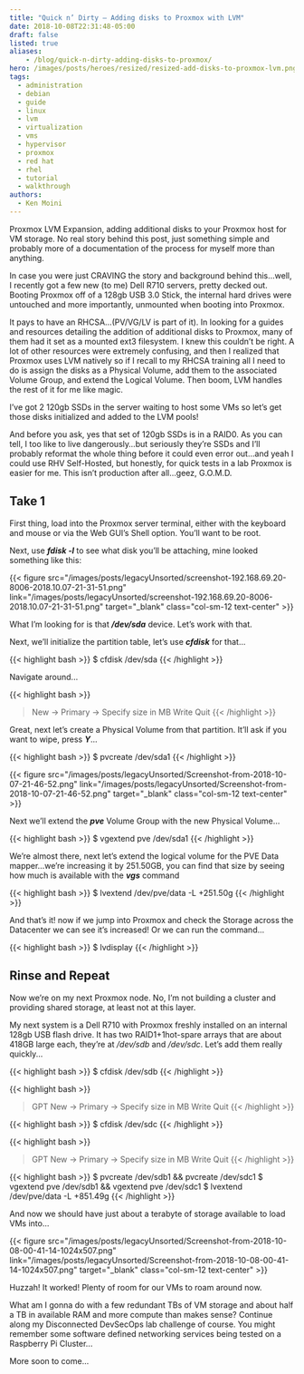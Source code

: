 ```yaml
---
title: "Quick n’ Dirty – Adding disks to Proxmox with LVM"
date: 2018-10-08T22:31:48-05:00
draft: false
listed: true
aliases:
    - /blog/quick-n-dirty-adding-disks-to-proxmox/
hero: /images/posts/heroes/resized/resized-add-disks-to-proxmox-lvm.png
tags: 
  - administration
  - debian
  - guide
  - linux
  - lvm
  - virtualization
  - vms
  - hypervisor
  - proxmox
  - red hat
  - rhel
  - tutorial
  - walkthrough
authors:
  - Ken Moini
---
```


Proxmox LVM Expansion, adding additional disks to your Proxmox host for VM storage.  No real story behind this post, just something simple and probably more of a documentation of the process for myself more than anything.

In case you were just CRAVING the story and background behind this…well, I recently got a few new (to me) Dell R710 servers, pretty decked out.  Booting Proxmox off of a 128gb USB 3.0 Stick, the internal hard drives were untouched and more importantly, unmounted when booting into Proxmox.

It pays to have an RHCSA…(PV/VG/LV is part of it).  In looking for a guides and resources detailing the addition of additional disks to Proxmox, many of them had it set as a mounted ext3 filesystem.  I knew this couldn’t be right.  A lot of other resources were extremely confusing, and then I realized that Proxmox uses LVM natively so if I recall to my RHCSA training all I need to do is assign the disks as a Physical Volume, add them to the associated Volume Group, and extend the Logical Volume.  Then boom, LVM handles the rest of it for me like magic.

I’ve got 2 120gb SSDs in the server waiting to host some VMs so let’s get those disks initialized and added to the LVM pools!

And before you ask, yes that set of 120gb SSDs is in a RAID0.  As you can tell, I too like to live dangerously…but seriously they’re SSDs and I’ll probably reformat the whole thing before it could even error out…and yeah I could use RHV Self-Hosted, but honestly, for quick tests in a lab Proxmox is easier for me.  This isn’t production after all…geez, G.O.M.D.

## Take 1

First thing, load into the Proxmox server terminal, either with the keyboard and mouse or via the Web GUI’s Shell option.  You’ll want to be root.

Next, use ***fdisk -l*** to see what disk you’ll be attaching, mine looked something like this:

{{< figure src="/images/posts/legacyUnsorted/screenshot-192.168.69.20-8006-2018.10.07-21-31-51.png" link="/images/posts/legacyUnsorted/screenshot-192.168.69.20-8006-2018.10.07-21-31-51.png" target="_blank" class="col-sm-12 text-center" >}}

What I’m looking for is that ***/dev/sda*** device.  Let’s work with that.

Next, we’ll initialize the partition table, let’s use ***cfdisk*** for that...

{{< highlight bash >}}
$ cfdisk /dev/sda
{{< /highlight >}}

Navigate around...

{{< highlight bash >}}
> New -> Primary -> Specify size in MB
> Write
> Quit
{{< /highlight >}}

Great, next let’s create a Physical Volume from that partition.  It’ll ask if you want to wipe, press ***Y***...

{{< highlight bash >}}
$ pvcreate /dev/sda1
{{< /highlight >}}

{{< figure src="/images/posts/legacyUnsorted/Screenshot-from-2018-10-07-21-46-52.png" link="/images/posts/legacyUnsorted/Screenshot-from-2018-10-07-21-46-52.png" target="_blank" class="col-sm-12 text-center" >}}

Next we’ll extend the ***pve*** Volume Group with the new Physical Volume…

{{< highlight bash >}}
$ vgextend pve /dev/sda1
{{< /highlight >}}

We’re almost there, next let’s extend the logical volume for the PVE Data mapper…we’re increasing it by 251.50GB, you can find that size by seeing how much is available with the ***vgs*** command

{{< highlight bash >}}
$ lvextend /dev/pve/data -L +251.50g
{{< /highlight >}}

And that’s it! now if we jump into Proxmox and check the Storage across the Datacenter we can see it’s increased!  Or we can run the command...

{{< highlight bash >}}
$ lvdisplay
{{< /highlight >}}

## Rinse and Repeat

Now we’re on my next Proxmox node.  No, I’m not building a cluster and providing shared storage, at least not at this layer.

My next system is a Dell R710 with Proxmox freshly installed on an internal 128gb USB flash drive.  It has two RAID1+1hot-spare arrays that are about 418GB large each, they’re at */dev/sdb* and */dev/sdc*.  Let’s add them really quickly...

{{< highlight bash >}}
$ cfdisk /dev/sdb
{{< /highlight >}}

{{< highlight bash >}}
> GPT
> New -> Primary -> Specify size in MB
> Write
> Quit
{{< /highlight >}}

{{< highlight bash >}}
$ cfdisk /dev/sdc
{{< /highlight >}}

{{< highlight bash >}}
> GPT
> New -> Primary -> Specify size in MB
> Write
> Quit
{{< /highlight >}}

{{< highlight bash >}}
$ pvcreate /dev/sdb1 && pvcreate /dev/sdc1
$ vgextend pve /dev/sdb1 && vgextend pve /dev/sdc1
$ lvextend /dev/pve/data -L +851.49g
{{< /highlight >}}

And now we should have just about a terabyte of storage available to load VMs into...

{{< figure src="/images/posts/legacyUnsorted/Screenshot-from-2018-10-08-00-41-14-1024x507.png" link="/images/posts/legacyUnsorted/Screenshot-from-2018-10-08-00-41-14-1024x507.png" target="_blank" class="col-sm-12 text-center" >}}

Huzzah!  It worked!  Plenty of room for our VMs to roam around now.

What am I gonna do with a few redundant TBs of VM storage and about half a TB in available RAM and more compute than makes sense?  Continue along my Disconnected DevSecOps lab challenge of course.  You might remember some software defined networking services being tested on a Raspberry Pi Cluster...

More soon to come...